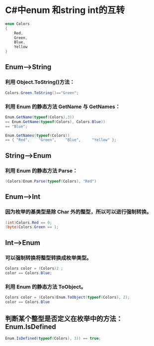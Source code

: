 # C#中enum 和string int的互转

```C#
enum Colors  
{
    Red,
    Green,
    Blue,
    Yellow
}
```

## Enum-->String

### 利用 Object.ToString()方法：

```C#
Colors.Green.ToString()=="Green";
```

### 利用 Enum 的静态方法 GetName 与 GetNames：

```C#
Enum.GetName(typeof(Colors),3))
== Enum.GetName(typeof(Colors), Colors.Blue))
== "Blue";

Enum.GetNames(typeof(Colors))
== { "Red",    "Green",    "Blue",     "Yellow" };
```

## String-->Enum

### 利用 Enum 的静态方法 Parse：

```C#
(Colors)Enum.Parse(typeof(Colors), "Red")
```

## Enum-->Int

### 因为枚举的基类型是除 Char 外的整型，所以可以进行强制转换。

```C#
(int)Colors.Red == 0;
(byte)Colors.Green == 1;
```

## Int-->Enum

### 可以强制转换将整型转换成枚举类型。

```C#
Colors color = (Colors)2 ;
color == Colors.Blue;
```

### 利用 Enum 的静态方法 ToObject。

```C#
Colors color = (Colors)Enum.ToObject(typeof(Colors), 2);
color == Colors.Blue
```

## 判断某个整型是否定义在枚举中的方法：Enum.IsDefined

```C#
Enum.IsDefined(typeof(Colors), 3)) == true;
```
